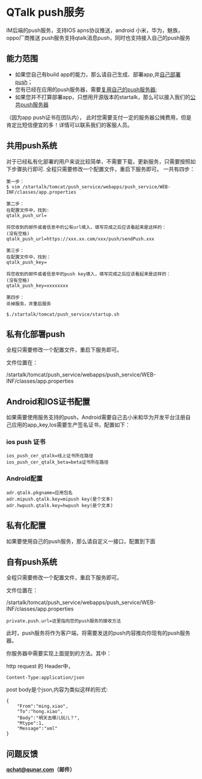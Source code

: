 # QTalk push服务

IM后端的push服务，支持IOS apns协议推送，android 小米，华为，魅族，oppo厂商推送
push服务支持qtalk消息push，同时也支持接入自己的push服务


## 能力范围

* 如果您自己有build app的能力，那么请自己生成、部署app,并[自己部署push](#私有化部署push)；
* 您有已经在应用的push服务器，需要[复用自己的push服务器](#自有push系统);
* 如果您并不打算部署app，只想用开源版本的startalk，那么可以接入我们的[公共push服务器](#共用push系统)

（因为app push证书在团队内），
此时您需要支付一定的服务器公摊费用，但是肯定比短信便宜的多！详情可以联系我们的客服人员。


## 共用push系统
对于已经私有化部署的用户来说比较简单，不需要下载，更新服务，只需要按照如下步骤执行即可.
全程只需要修改一个配置文件，重启下服务即可。
一共有四步：
```
第一步：
$ vim /startalk/tomcat/push_service/webapps/push_service/WEB-INF/classes/app.properties

第二步：
在配置文件中，找到:
qtalk_push_url=

将您收到的邮件或者信息中的公有url填入，填写完成之后应该看起来是这样的：
(没有空格)
qtalk_push_url=https://xxx.xx.com/xxx/push/sendPush.xxx

第三步：
在配置文件中，找到：
qtalk_push_key=

将您收到的邮件或者信息中的push key填入，填写完成之后应该看起来是这样的：
(没有空格)
qtalk_push_key=xxxxxxxx

第四步：
杀掉服务，并重启服务

$./startalk/tomcat/push_service/startup.sh

```

## 私有化部署push

全程只需要修改一个配置文件，重启下服务即可。

文件位置在：

/startalk/tomcat/push_service/webapps/push_service/WEB-INF/classes/app.properties

## Android和IOS证书配置

如果需要使用服务支持的push，Android需要自己去小米和华为开发平台注册自己应用的app_key,Ios需要生产签名证书，配置如下：

### ios push 证书

```
ios_push_cer_qtalk=线上证书所在路径
ios_push_cer_qtalk_beta=beta证书所在路径
```

### Android配置

```
adr.qtalk.pkgname=应用包名
adr.mipush.qtalk.key=mipush key(是个文本)
adr.hwpush.qtalk.key=hwpush key(是个文本)
```

## 私有化配置

如果要使用自己的push服务，那么请自定义一接口，配置到下面

## 自有push系统

全程只需要修改一个配置文件，重启下服务即可。

文件位置在：

/startalk/tomcat/push_service/webapps/push_service/WEB-INF/classes/app.properties

```
private.push.url=这里指向您的push服务的接收方法
```

此时，push服务将作为客户端，将需要发送的push内容推向你现有的push服务器。

你服务器中需要实现上面提到的方法。其中：

http request 的 Header中，

```
Content-Type:application/json
```

post body是个json,内容为类似这样的形式:

```
{
    "From":"ming.xiao",
    "To":"hong.xiao",
    "Body":"明天去哪儿玩儿？",
    "Mtype":1,
    "Message":"xml"
}

```


## 问题反馈

**qchat@qunar.com（邮件）**
